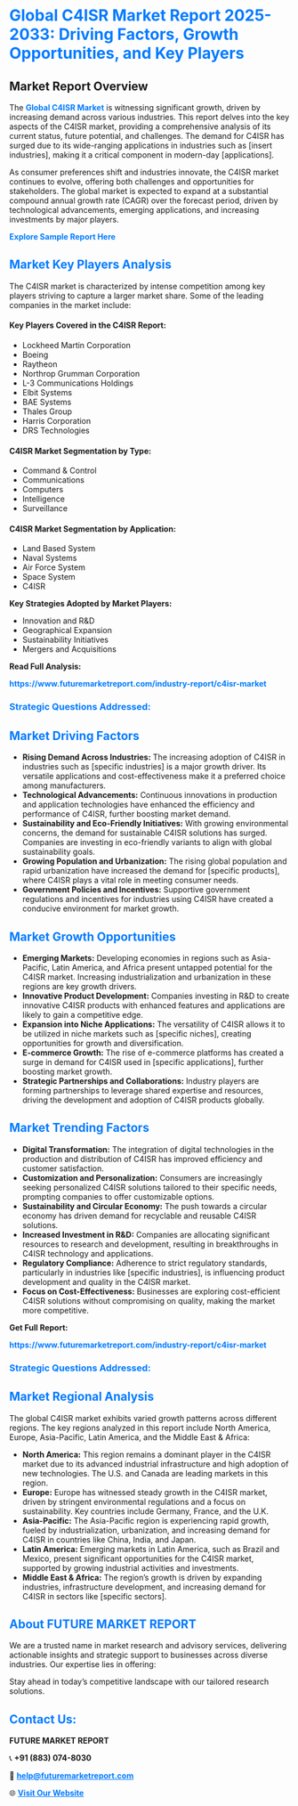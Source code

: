 <h1 style="color: #007BFF;">Global C4ISR Market Report 2025-2033: Driving Factors, Growth Opportunities, and Key Players</h1>

<section id="overview">
<h2>Market Report Overview</h2>
<p>The <a href="https://www.futuremarketreport.com/industry-report/c4isr-market" style="color: #007BFF; text-decoration: none;"><strong>Global C4ISR Market</strong></a> is witnessing significant growth, driven by increasing demand across various industries. This report delves into the key aspects of the C4ISR market, providing a comprehensive analysis of its current status, future potential, and challenges. The demand for C4ISR has surged due to its wide-ranging applications in industries such as [insert industries], making it a critical component in modern-day [applications].</p>
<p>As consumer preferences shift and industries innovate, the C4ISR market continues to evolve, offering both challenges and opportunities for stakeholders. The global market is expected to expand at a substantial compound annual growth rate (CAGR) over the forecast period, driven by technological advancements, emerging applications, and increasing investments by major players.</p>
</section>

<section id="overview">
<p><a href="https://www.futuremarketreport.com/request-sample/reportId=112878" style="color: #007BFF; text-decoration: none;"><strong>Explore Sample Report Here</strong></a></p>
</section>

<section id="key-players">
<h2 style="color: #007BFF;">Market Key Players Analysis</h2>
<p>The C4ISR market is characterized by intense competition among key players striving to capture a larger market share. Some of the leading companies in the market include:</p>
<h4>Key Players Covered in the C4ISR Report:</h4>
<ul><li>Lockheed Martin Corporation</li><li>Boeing</li><li>Raytheon</li><li>Northrop Grumman Corporation</li><li>L-3 Communications Holdings</li><li>Elbit Systems</li><li>BAE Systems</li><li>Thales Group</li><li>Harris Corporation</li><li>DRS Technologies</li></ul>
<h4>C4ISR Market Segmentation by Type:</h4>
<ul><li>Command &amp; Control</li><li>Communications</li><li>Computers</li><li>Intelligence</li><li>Surveillance</li></ul>

<h4>C4ISR Market Segmentation by Application:</h4>
<ul><li>Land Based System</li><li>Naval Systems</li><li>Air Force System</li><li>Space System</li><li>C4ISR</li></ul>
<p><strong>Key Strategies Adopted by Market Players:</strong></p>
<ul>
<li>Innovation and R&D</li>
<li>Geographical Expansion</li>
<li>Sustainability Initiatives</li>
<li>Mergers and Acquisitions</li>
</ul>
</section>

<section>
<p><strong>Read Full Analysis: </strong></p><a href="https://www.futuremarketreport.com/industry-report/c4isr-market" style="color: #007BFF; text-decoration: none;"><strong>https://www.futuremarketreport.com/industry-report/c4isr-market</strong></a>
<h3 style="color: #007BFF;">Strategic Questions Addressed:</h3>
</section>

<section id="driving-factors">
<h2 style="color: #007BFF;">Market Driving Factors</h2>
<ul>
<li><strong>Rising Demand Across Industries:</strong> The increasing adoption of C4ISR in industries such as [specific industries] is a major growth driver. Its versatile applications and cost-effectiveness make it a preferred choice among manufacturers.</li>
<li><strong>Technological Advancements:</strong> Continuous innovations in production and application technologies have enhanced the efficiency and performance of C4ISR, further boosting market demand.</li>
<li><strong>Sustainability and Eco-Friendly Initiatives:</strong> With growing environmental concerns, the demand for sustainable C4ISR solutions has surged. Companies are investing in eco-friendly variants to align with global sustainability goals.</li>
<li><strong>Growing Population and Urbanization:</strong> The rising global population and rapid urbanization have increased the demand for [specific products], where C4ISR plays a vital role in meeting consumer needs.</li>
<li><strong>Government Policies and Incentives:</strong> Supportive government regulations and incentives for industries using C4ISR have created a conducive environment for market growth.</li>
</ul>
</section>

<section id="growth-opportunities">
<h2 style="color: #007BFF;">Market Growth Opportunities</h2>
<ul>
<li><strong>Emerging Markets:</strong> Developing economies in regions such as Asia-Pacific, Latin America, and Africa present untapped potential for the C4ISR market. Increasing industrialization and urbanization in these regions are key growth drivers.</li>
<li><strong>Innovative Product Development:</strong> Companies investing in R&D to create innovative C4ISR products with enhanced features and applications are likely to gain a competitive edge.</li>
<li><strong>Expansion into Niche Applications:</strong> The versatility of C4ISR allows it to be utilized in niche markets such as [specific niches], creating opportunities for growth and diversification.</li>
<li><strong>E-commerce Growth:</strong> The rise of e-commerce platforms has created a surge in demand for C4ISR used in [specific applications], further boosting market growth.</li>
<li><strong>Strategic Partnerships and Collaborations:</strong> Industry players are forming partnerships to leverage shared expertise and resources, driving the development and adoption of C4ISR products globally.</li>
</ul>
</section>

<section id="trending-factors">
<h2 style="color: #007BFF;">Market Trending Factors</h2>
<ul>
<li><strong>Digital Transformation:</strong> The integration of digital technologies in the production and distribution of C4ISR has improved efficiency and customer satisfaction.</li>
<li><strong>Customization and Personalization:</strong> Consumers are increasingly seeking personalized C4ISR solutions tailored to their specific needs, prompting companies to offer customizable options.</li>
<li><strong>Sustainability and Circular Economy:</strong> The push towards a circular economy has driven demand for recyclable and reusable C4ISR solutions.</li>
<li><strong>Increased Investment in R&D:</strong> Companies are allocating significant resources to research and development, resulting in breakthroughs in C4ISR technology and applications.</li>
<li><strong>Regulatory Compliance:</strong> Adherence to strict regulatory standards, particularly in industries like [specific industries], is influencing product development and quality in the C4ISR market.</li>
<li><strong>Focus on Cost-Effectiveness:</strong> Businesses are exploring cost-efficient C4ISR solutions without compromising on quality, making the market more competitive.</li>
</ul>
</section>

<section>
<p><strong>Get Full Report: </strong></p><a href="https://www.futuremarketreport.com/industry-report/c4isr-market" style="color: #007BFF; text-decoration: none;"><strong>https://www.futuremarketreport.com/industry-report/c4isr-market</strong></a>
<h3 style="color: #007BFF;">Strategic Questions Addressed:</h3>
</section>


<section id="regional-analysis">
<h2 style="color: #007BFF;">Market Regional Analysis</h2>
<p>The global C4ISR market exhibits varied growth patterns across different regions. The key regions analyzed in this report include North America, Europe, Asia-Pacific, Latin America, and the Middle East & Africa:</p>
<ul>
<li><strong>North America:</strong> This region remains a dominant player in the C4ISR market due to its advanced industrial infrastructure and high adoption of new technologies. The U.S. and Canada are leading markets in this region.</li>
<li><strong>Europe:</strong> Europe has witnessed steady growth in the C4ISR market, driven by stringent environmental regulations and a focus on sustainability. Key countries include Germany, France, and the U.K.</li>
<li><strong>Asia-Pacific:</strong> The Asia-Pacific region is experiencing rapid growth, fueled by industrialization, urbanization, and increasing demand for C4ISR in countries like China, India, and Japan.</li>
<li><strong>Latin America:</strong> Emerging markets in Latin America, such as Brazil and Mexico, present significant opportunities for the C4ISR market, supported by growing industrial activities and investments.</li>
<li><strong>Middle East & Africa:</strong> The region’s growth is driven by expanding industries, infrastructure development, and increasing demand for C4ISR in sectors like [specific sectors].</li>
</ul>
</section>

<footer>
<h2 style="color: #007BFF;">About FUTURE MARKET REPORT</h2>
<p>We are a trusted name in market research and advisory services, delivering actionable insights and strategic support to businesses across diverse industries. Our expertise lies in offering:</p>

<p>Stay ahead in today’s competitive landscape with our tailored research solutions.</p>

<h2 style="color: #007BFF;">Contact Us:</h2>
<p><strong>FUTURE MARKET REPORT</strong></p>
<p>📞 <strong>+91 (883) 074-8030</strong></p>
<p>📧 <strong><a href="mailto:help@futuremarketreport.com" style="color: #007BFF;">help@futuremarketreport.com</a></strong></p>
<p>🌐 <strong><a href="https://www.futuremarketreport.com/" style="color: #007BFF;">Visit Our Website</a></strong></p>
</footer>